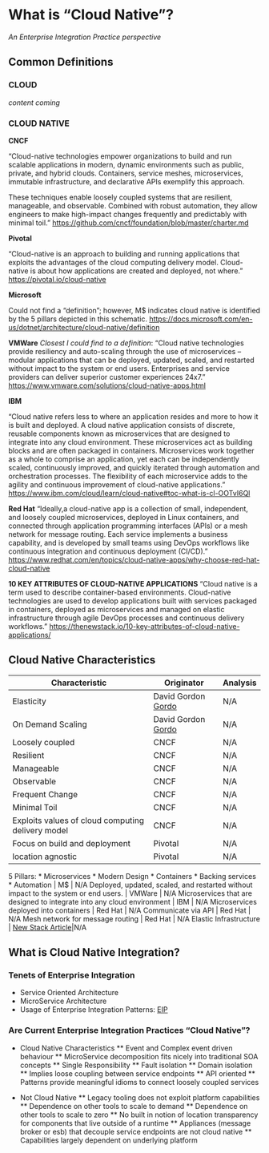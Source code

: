 # What is “Cloud Native”? 
*An Enterprise Integration Practice perspective* 


## Common Definitions

### CLOUD
*content coming*


### CLOUD NATIVE

**CNCF**

“Cloud-native technologies empower organizations to build and run scalable applications in modern, dynamic environments such as public, private, and hybrid clouds. Containers, service meshes, microservices, immutable infrastructure, and declarative APIs exemplify this approach.

These techniques enable loosely coupled systems that are resilient, manageable, and observable. Combined with robust automation, they allow engineers to make high-impact changes frequently and predictably with minimal toil.” https://github.com/cncf/foundation/blob/master/charter.md


**Pivotal**

 “Cloud-native is an approach to building and running applications that exploits the advantages of the cloud computing delivery model. Cloud-native is about how applications are created and deployed, not where.” https://pivotal.io/cloud-native

**Microsoft** 

Could not find a “definition”; however, M$ indicates cloud native is identified by the 5 pillars depicted in this schematic. https://docs.microsoft.com/en-us/dotnet/architecture/cloud-native/definition 



**VMWare** 
*Closest I could find to a definition*: “Cloud native technologies provide resiliency and auto-scaling through the use of microservices – modular applications that can be deployed, updated, scaled, and restarted without impact to the system or end users. Enterprises and service providers can deliver superior customer experiences 24x7.” https://www.vmware.com/solutions/cloud-native-apps.html

**IBM**

“Cloud native refers less to where an application resides and more to how it is built and deployed.
A cloud native application consists of discrete, reusable components known as microservices that are designed to integrate into any cloud environment.
These microservices act as building blocks and are often packaged in containers.
Microservices work together as a whole to comprise an application, yet each can be independently scaled, continuously improved, and quickly iterated through automation and orchestration processes.
The flexibility of each microservice adds to the agility and continuous improvement of cloud-native applications.” https://www.ibm.com/cloud/learn/cloud-native#toc-what-is-cl-OOTvI6Ql

**Red Hat** 
“Ideally,a cloud-native app is a collection of small, independent, and loosely coupled microservices, deployed in Linux containers, and connected through application programming interfaces (APIs) or a mesh network for message routing. Each service implements a business capability, and is developed by small teams using DevOps workflows like continuous integration and continuous deployment (CI/CD).” https://www.redhat.com/en/topics/cloud-native-apps/why-choose-red-hat-cloud-native 

**10 KEY ATTRIBUTES OF CLOUD-NATIVE APPLICATIONS**
“Cloud native is a term used to describe container-based environments. Cloud-native technologies are used to develop applications built with services packaged in containers, deployed as microservices and managed on elastic infrastructure through agile DevOps processes and continuous delivery workflows.”
https://thenewstack.io/10-key-attributes-of-cloud-native-applications/

## Cloud Native Characteristics

Characteristic | Originator | Analysis
-------------- | ---------- | --------
Elasticity | David Gordon [Gordo](https://www.redhat.com/en/about/videos/considerations-for-migrating-cloud-native-architectures) | N/A
On Demand Scaling | David Gordon [Gordo](https://www.redhat.com/en/about/videos/considerations-for-migrating-cloud-native-architectures) | N/A
Loosely coupled | CNCF | N/A 
Resilient | CNCF | N/A
Manageable | CNCF | N/A
Observable | CNCF | N/A
Frequent Change | CNCF | N/A
Minimal Toil | CNCF | N/A
Exploits values of cloud computing delivery model | CNCF | N/A
Focus on build and deployment | Pivotal | N/A 
location agnostic | Pivotal | N/A
5 Pillars: * Microservices
               * Modern Design
               * Containers 
               * Backing services 
               * Automation | M$ | N/A
Deployed, updated, scaled, and restarted without impact to the system or end users. | VMWare | N/A 
Microservices that are designed to integrate into any cloud environment | IBM | N/A
Microservices deployed into containers | Red Hat | N/A
Communicate via API | Red Hat | N/A 
Mesh network for message routing | Red Hat | N/A
Elastic Infrastructure | [New Stack Article](https://thenewstack.io/10-key-attributes-of-cloud-native-applications/)|N/A

## What is Cloud Native Integration?

### Tenets of Enterprise Integration

* Service Oriented Architecture  
* MicroService Architecture 
* Usage of Enterprise Integration Patterns: [EIP](https://en.wikipedia.org/wiki/Enterprise_Integration_Patterns)

### Are Current Enterprise Integration Practices “Cloud Native”?
* Cloud Native Characteristics 
** Event and Complex event driven behaviour 
** MicroService decomposition fits nicely into traditional SOA concepts 
** Single Responsibility
** Fault isolation 
** Domain isolation  
** Implies loose coupling between service endpoints 
** API oriented 
** Patterns provide meaningful idioms to connect loosely coupled services 


* Not Cloud Native
** Legacy tooling does not exploit platform capabilities 
** Dependence on other tools to scale to demand
** Dependence on other tools to scale to zero 
** No built in notion of location transparency for components that live outside of a runtime 
** Appliances (message broker or esb) that decouple service endpoints are not cloud native
** Capabilities largely dependent on underlying platform
